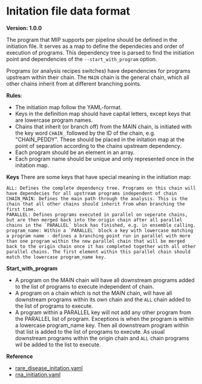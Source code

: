 # Initation file data format

**Version: 1.0.0**

The program that MIP supports per pipeline should be defined in the initiation file. It serves as a map to define the dependecies and order of execution of programs. This dependency tree is parsed to find the initiation point and dependencies of the `--start_with_program` option.

Programs (or analysis recipes switches) have dependencies for programs upstream within their chain. The `MAIN` chain is the general chain, which all other chains inherit from at different branching points. 

**Rules**:
- The initiation map follow the YAML-format.
- Keys in the definition map should have capital letters, except keys that are lowercase program names.
- Chains that inherit (or branch off) from the MAIN chain, is initiated with the key word `CHAIN_` followed by the ID of the chain, e.g. "CHAIN_PEDDY". These should be placed in the initation map at the point of separation according to the chains upstream dependency.
- Each program should be an element in an array.
- Each program name should be unique and only represented once in the initation map.

**Keys**
There are some keys that have special meaning in the initiation map:
```
ALL: Defines the complete dependency tree. Programs on this chain will have dependecies for all upstream programs independent of chain 
CHAIN_MAIN: Defines the main path through the analysis. This is the chain that all other chains should inherit from when branching the first time.
PARALLEL: Defines programs executed in parallel on seperate chains, but are then merged back into the origin chain after all parallel chains in the ´PARALLEL´ block has finished, e.g. in ensemble calling.
program_name: Within a `PARALLEL` block a key with lowercase matching a program name - defines a branching point run in parallel with more than one program within the new parallel chain that will be merged back to the origin chain once it has completed together with all other parallel chains. The first element within this parallel chain should match the lowercase program_name key. 
```

**Start_with_program**
- A program on the MAIN chain will have all downstream programs added to the list of programs to execute independent of chain.
- A program on a chain which is not the MAIN chain, will have all downstream programs within its own chain and the `ALL` chain added to the list of programs to execute.
- A program within a PARALLEL key will not add any other program from the PARALLEL list of program. Exceptions is when the program is within a lowercase program_name key. Then all downstream program within that list is added to the list of programs to execute. As usual downstream programs within the origin chain and `ALL` chain programs wil be added to the list to execute. 

**Reference**
- [rare_disease_initation.yaml](https://github.com/Clinical-Genomics/MIP/blob/develop/definitions/rare_disease_initiation.yaml)
- [rna_initiation.yaml](https://github.com/Clinical-Genomics/MIP/blob/develop/definitions/rna_initiation.yaml)


